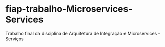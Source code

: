 # fiap-trabalho-Microservices-Services
Trabalho final da disciplina de Arquitetura de Integração e Microservices - Serviços
